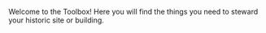 Welcome to the Toolbox!
Here you will find the things you need to steward your historic site or building.
